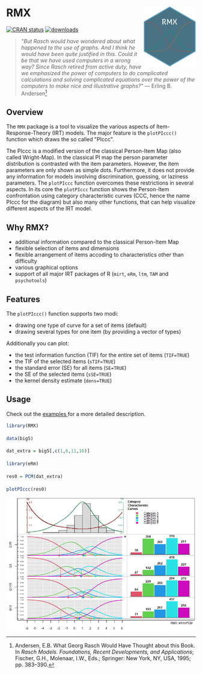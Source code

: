 # RMX <img src="man/figures/logo.png" align="right" height="160"/>

<!-- badges: start -->
[![CRAN status](https://badges.cranchecks.info/flavor/release/RMX.svg)](https://cran.r-project.org/web/checks/check_results_RMX.html)
[![downloads](https://cranlogs.r-pkg.org/badges/RMX)](https://cran.r-project.org/package=RMX)
<!-- badges: end -->

>_"But Rasch would have wondered about what happened to the use of graphs. And I think he would have been quite justified in this.
Could it be that we have used computers in a wrong way? Since Rasch retired from active duty, have we emphasized the power of computers
to do complicated calculations and solving complicated equations over the power of the computers to make nice and illustrative graphs?"_
> &mdash; Erling B. Andersen[^1] 

[^1]: Andersen, E.B. What Georg Rasch Would Have Thought about this Book. In _Rasch Models. Foundations, Recent Developments, and Applications_; 
Fischer, G.H., Molenaar, I.W., Eds.; Springer: New York, NY, USA, 1995; pp. 383–390.

## Overview

The `RMX` package is a tool to visualize the various aspects of Item-Response-Theory (IRT) models. The major feature is the `plotPIccc()`
function which draws the so called "PIccc".

The PIccc is a modified version of the classical Person-Item Map (also called Wright-Map). In the classical PI map
the person parameter distribution is contrasted with the item parameters. However, the item parameters are only shown as simple dots. Furthermore, it 
does not provide any information for models involving discrimination, guessing, or laziness parameters. The `plotPIccc` function overcomes these restrictions 
in several aspects. In its core the `plotPIccc` function shows the Person-Item confrontation using category characteristic curves (CCC, hence the name PIccc
for the diagram) but also many other functions, that can help visualize different aspects of the IRT model.

## Why RMX?

* additional information compared to the classical Person-Item Map
* flexible selection of items and dimensions
* flexible arrangement of items accoding to characteristics other than difficulty
* various graphical options
* support of all major IRT packages of R (`mirt`, `eRm`, `ltm`, `TAM` and `psychotools`)



## Features

The `plotPIccc()` function supports two modi:

* drawing one type of curve for a set of items (default)
* drawing several types for one item (by providing a vector of types)


Additionally you can plot:

* the test information function (TIF) for the entire set of items (`TIF=TRUE`)
* the TIF of the selected items (`sTIF=TRUE`)
* the standard error (SE) for all items (`SE=TRUE`)
* the SE of the selected items (`sSE=TRUE`)
* the kernel density estimate (`dens=TRUE`)


## Usage

Check out the <a href="https://dalbers1993.github.io/testpkg2/articles/examples.html"> examples </a> for a more detailed description.

```r
library(RMX)

data(big5)

dat_extra = big5[,c(1,6,11,16)]

library(eRm)

res0 = PCM(dat_extra)

plotPIccc(res0)
```

<img alt="example" src="man/figures/example.png" align="center"/>
